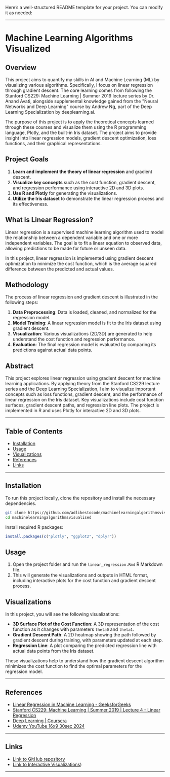 Here’s a well-structured README template for your project. You can modify it as needed:

---

# Machine Learning Algorithms Visualized

## Overview

This project aims to quantify my skills in AI and Machine Learning (ML) by visualizing various algorithms. Specifically, I focus on linear regression through gradient descent. The core learning comes from following the Stanford CS229: Machine Learning | Summer 2019 lecture series by Dr. Anand Avati, alongside supplemental knowledge gained from the "Neural Networks and Deep Learning" course by Andrew Ng, part of the Deep Learning Specialization by deeplearning.ai.

The purpose of this project is to apply the theoretical concepts learned through these courses and visualize them using the R programming language, Plotly, and the built-in Iris dataset. The project aims to provide insight into linear regression models, gradient descent optimization, loss functions, and their graphical representations.

## Project Goals

1. **Learn and implement the theory of linear regression** and gradient descent.
2. **Visualize key concepts** such as the cost function, gradient descent, and regression performance using interactive 2D and 3D plots.
3. **Use R and Plotly** for generating the visualizations.
4. **Utilize the Iris dataset** to demonstrate the linear regression process and its effectiveness.

## What is Linear Regression?

Linear regression is a supervised machine learning algorithm used to model the relationship between a dependent variable and one or more independent variables. The goal is to fit a linear equation to observed data, allowing predictions to be made for future or unseen data.

In this project, linear regression is implemented using gradient descent optimization to minimize the cost function, which is the average squared difference between the predicted and actual values.

## Methodology

The process of linear regression and gradient descent is illustrated in the following steps:

1. **Data Preprocessing**: Data is loaded, cleaned, and normalized for the regression model.
2. **Model Training**: A linear regression model is fit to the Iris dataset using gradient descent.
3. **Visualization**: Various visualizations (2D/3D) are generated to help understand the cost function and regression performance.
4. **Evaluation**: The final regression model is evaluated by comparing its predictions against actual data points.

## Abstract

This project explores linear regression using gradient descent for machine learning applications. By applying theory from the Stanford CS229 lecture series and the Deep Learning Specialization, I aim to visualize important concepts such as loss functions, gradient descent, and the performance of linear regression on the Iris dataset. Key visualizations include cost function surfaces, gradient descent paths, and regression line plots. The project is implemented in R and uses Plotly for interactive 2D and 3D plots.

---

## Table of Contents

- [Installation](#installation)
- [Usage](#usage)
- [Visualizations](#visualizations)
- [References](#references)
- [Links](#links)

---

## Installation

To run this project locally, clone the repository and install the necessary dependencies.

```bash
git clone https://github.com/adlikestocode/machinelearningalgorithmsvisualised.git
cd machinelearningalgorithmsvisualised
```

Install required R packages:

```r
install.packages(c("plotly", "ggplot2", "dplyr"))
```

## Usage

1. Open the project folder and run the `linear_regression.Rmd` R Markdown file.
2. This will generate the visualizations and outputs in HTML format, including interactive plots for the cost function and gradient descent process.

## Visualizations

In this project, you will see the following visualizations:

- **3D Surface Plot of the Cost Function**: A 3D representation of the cost function as it changes with parameters `theta0` and `theta1`.
- **Gradient Descent Path**: A 2D heatmap showing the path followed by gradient descent during training, with parameters updated at each step.
- **Regression Line**: A plot comparing the predicted regression line with actual data points from the Iris dataset.

These visualizations help to understand how the gradient descent algorithm minimizes the cost function to find the optimal parameters for the regression model.

---

## References

- [Linear Regression in Machine Learning - GeeksforGeeks](https://www.geeksforgeeks.org/linear-regression-in-machine-learning/)
- [Stanford CS229: Machine Learning | Summer 2019 | Lecture 4 - Linear Regression](https://www.youtube.com/watch?v=IrH2xyvMt2c)
- [Deep Learning | Coursera](https://www.coursera.org/specializations/deep-learning)
- [Udemy YouTube 16x9 30sec 2024](https://www.udemy.com)

---

## Links

- [Link to GitHub repository](https://github.com/adlikestocode/machinelearningalgorithmsvisualised)
- [Link to Interactive Visualizations](https://adlikestocode.github.io/machinelearningalgorithmsvisualised/))

---

